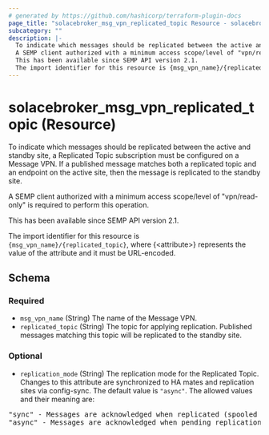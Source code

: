 ```yaml
---
# generated by https://github.com/hashicorp/terraform-plugin-docs
page_title: "solacebroker_msg_vpn_replicated_topic Resource - solacebroker"
subcategory: ""
description: |-
  To indicate which messages should be replicated between the active and standby site, a Replicated Topic subscription must be configured on a Message VPN. If a published message matches both a replicated topic and an endpoint on the active site, then the message is replicated to the standby site.
  A SEMP client authorized with a minimum access scope/level of "vpn/read-only" is required to perform this operation.
  This has been available since SEMP API version 2.1.
  The import identifier for this resource is {msg_vpn_name}/{replicated_topic}, where {&lt;attribute&gt;} represents the value of the attribute and it must be URL-encoded.
---
```


# solacebroker_msg_vpn_replicated_topic (Resource)

To indicate which messages should be replicated between the active and standby site, a Replicated Topic subscription must be configured on a Message VPN. If a published message matches both a replicated topic and an endpoint on the active site, then the message is replicated to the standby site.



A SEMP client authorized with a minimum access scope/level of "vpn/read-only" is required to perform this operation.

This has been available since SEMP API version 2.1.

The import identifier for this resource is `{msg_vpn_name}/{replicated_topic}`, where {&lt;attribute&gt;} represents the value of the attribute and it must be URL-encoded.



<!-- schema generated by tfplugindocs -->
## Schema

### Required

- `msg_vpn_name` (String) The name of the Message VPN.
- `replicated_topic` (String) The topic for applying replication. Published messages matching this topic will be replicated to the standby site.

### Optional

- `replication_mode` (String) The replication mode for the Replicated Topic. Changes to this attribute are synchronized to HA mates and replication sites via config-sync. The default value is `"async"`. The allowed values and their meaning are:

<pre>
"sync" - Messages are acknowledged when replicated (spooled remotely).
"async" - Messages are acknowledged when pending replication (spooled locally).
</pre>
